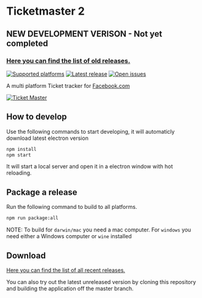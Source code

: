 # Ticketmaster 2

## NEW DEVELOPMENT VERISON - Not yet completed 
### [Here you can find the list of old releases.][Releases]

[![Supported platforms][badge-platforms]][Releases] [![Latest release][badge-release]][Releases] [![Open issues][badge-issues]][Issues]

A multi platform Ticket tracker for [Facebook.com][Facebook]

[![Ticket Master][Preview]][Releases]

## How to develop
Use the following commands to start developing, it will automaticly download latest electron version

```bash
npm install
npm start
```

It will start a local server and open it in a electron window with hot reloading.

## Package a release
Run the following command to build to all platforms.
```bash
npm run package:all
```

NOTE: To build for `darwin/mac` you need a mac computer. For `windows` you need either a Windows computer or `wine` installed

## Download

[Here you can find the list of all recent releases.][Releases]

You can also try out the latest unreleased version by cloning this repository and building the application off the master branch.

  [Facebook]: https://facebook.com "Facebook"
  [Preview]: http://i.imgur.com/Z5dUMKQ.png "Preview image"
  [Releases]: https://github.com/AnteWall/TicketMaster/releases "Ticket Master Releases"
  [Issues]: https://github.com/AnteWall/TicketMaster/issues "Ticket Master Issues"
  [Contributing]: https://github.com/AnteWall/TicketMaster/blob/master/CONTRIBUTING.md
  [badge-platforms]: https://img.shields.io/badge/platform-win%20%7C%20osx%20%7C%20linux-green.svg?style=flat-square "Supported platforms"
  [badge-release]: https://img.shields.io/github/release/AnteWall/TicketMaster.svg?style=flat-square "Latest release"
  [badge-issues]: https://img.shields.io/github/issues/AnteWall/TicketMaster.svg?style=flat-square "Open issues"
  

